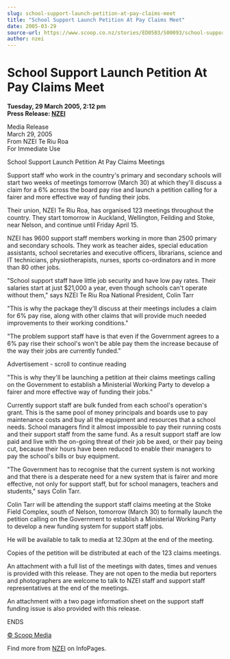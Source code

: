 ```yaml
---
slug: school-support-launch-petition-at-pay-claims-meet
title: "School Support Launch Petition At Pay Claims Meet"
date: 2005-03-29
source-url: https://www.scoop.co.nz/stories/ED0503/S00093/school-support-launch-petition-at-pay-claims-meet.htm
author: nzei
---
```

School Support Launch Petition At Pay Claims Meet
=================================================

**Tuesday, 29 March 2005, 2:12 pm**  
**Press Release: [NZEI](https://info.scoop.co.nz/NZEI)**

Media Release  
March 29, 2005  
From NZEI Te Riu Roa  
For Immediate Use

School Support Launch Petition At Pay Claims Meetings

Support staff who work in the country's primary and secondary schools will start two weeks of meetings tomorrow (March 30) at which they'll discuss a claim for a 6% across the board pay rise and launch a petition calling for a fairer and more effective way of funding their jobs.

Their union, NZEI Te Riu Roa, has organised 123 meetings throughout the country. They start tomorrow in Auckland, Wellington, Feilding and Stoke, near Nelson, and continue until Friday April 15.

NZEI has 9600 support staff members working in more than 2500 primary and secondary schools. They work as teacher aides, special education assistants, school secretaries and executive officers, librarians, science and IT technicians, physiotherapists, nurses, sports co-ordinators and in more than 80 other jobs.

"School support staff have little job security and have low pay rates. Their salaries start at just $21,000 a year, even though schools can't operate without them," says NZEI Te Riu Roa National President, Colin Tarr

"This is why the package they'll discuss at their meetings includes a claim for 6% pay rise, along with other claims that will provide much needed improvements to their working conditions."

"The problem support staff have is that even if the Government agrees to a 6% pay rise their school's won't be able pay them the increase because of the way their jobs are currently funded."

Advertisement - scroll to continue reading





"This is why they'll be launching a petition at their claims meetings calling on the Government to establish a Ministerial Working Party to develop a fairer and more effective way of funding their jobs."

Currently support staff are bulk funded from each school's operation's grant. This is the same pool of money principals and boards use to pay maintenance costs and buy all the equipment and resources that a school needs. School managers find it almost impossible to pay their running costs and their support staff from the same fund. As a result support staff are low paid and live with the on-going threat of their job be axed, or their pay being cut, because their hours have been reduced to enable their managers to pay the school's bills or buy equipment.

"The Government has to recognise that the current system is not working and that there is a desperate need for a new system that is fairer and more effective, not only for support staff, but for school managers, teachers and students," says Colin Tarr.

Colin Tarr will be attending the support staff claims meeting at the Stoke Field Complex, south of Nelson, tomorrow (March 30) to formally launch the petition calling on the Government to establish a Ministerial Working Party to develop a new funding system for support staff jobs.

He will be available to talk to media at 12.30pm at the end of the meeting.

Copies of the petition will be distributed at each of the 123 claims meetings.

An attachment with a full list of the meetings with dates, times and venues is provided with this release. They are not open to the media but reporters and photographers are welcome to talk to NZEI staff and support staff representatives at the end of the meetings.

An attachment with a two page information sheet on the support staff funding issue is also provided with this release.

ENDS

  

[© Scoop Media](http://www.scoop.co.nz/about/terms.html)

Find more from [NZEI](https://info.scoop.co.nz/NZEI) on InfoPages.